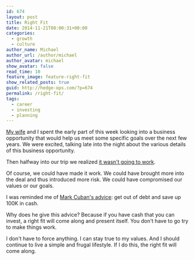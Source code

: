 ```yaml
---
id: 674
layout: post
title: Right Fit
date: 2014-11-21T08:00:31+00:00
categories: 
  - growth
  - culture
author_name: Michael
author_url: /author/michael
author_avatar: michael
show_avatar: false
read_time: 10
feature_image: feature-right-fit
show_related_posts: true 
guid: http://hedge-ops.com/?p=674
permalink: /right-fit/
tags:
  - career
  - investing
  - planning
---
```

[My wife](http://www.anniehedgie.com) and I spent the early part of this week looking into a business opportunity that would help us meet some specific goals over the next few years. We were excited, talking late into the night about the various details of this business opportunity.

Then halfway into our trip we realized [it wasn't going to work](/failure-masquerading-as-success/).<!--more-->

Of course, we could have made it work. We could have brought more into the deal and thus introduced more risk. We could have compromised our values or our goals.

I was reminded me of [Mark Cuban's advice](http://blogmaverick.com/2010/08/25/the-best-investment-advice-you-will-ever-get/): get out of debt and save up 100K in cash.

Why does he give this advice? Because if you have cash that you can invest, a right fit will come along and present itself. You don't have to go try to make things work.

I don't have to force anything. I can stay true to my values. And I should continue to live a simple and frugal lifestyle. If I do this, the right fit will come along.
